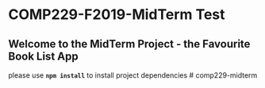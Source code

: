 # COMP229-F2019-MidTerm Test

## Welcome to the MidTerm Project - the Favourite Book List App

please use **`npm install`** to install project dependencies
#   c o m p 2 2 9 - m i d t e r m  
 